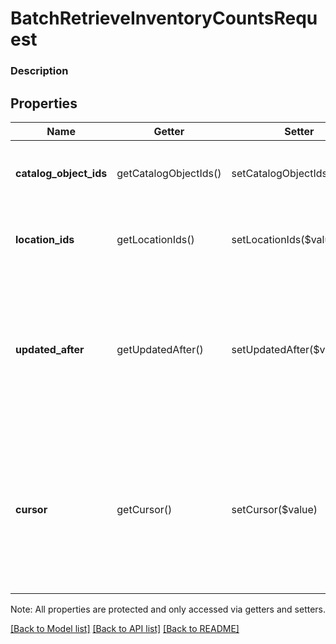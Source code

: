 # BatchRetrieveInventoryCountsRequest

### Description



## Properties
Name | Getter | Setter | Type | Description | Notes
------------ | ------------- | ------------- | ------------- | ------------- | -------------
**catalog_object_ids** | getCatalogObjectIds() | setCatalogObjectIds($value) | **string[]** | Filters results by &#x60;CatalogObject&#x60; ID. Only applied when set. Default: unset. | [optional] 
**location_ids** | getLocationIds() | setLocationIds($value) | **string[]** | Filters results by &#x60;Location&#x60; ID. Only applied when set. Default: unset. | [optional] 
**updated_after** | getUpdatedAfter() | setUpdatedAfter($value) | **string** | Provided as an RFC 3339 timestamp. Returns results whose &#x60;calculated_at&#x60; value is after the given time. Default: UNIX epoch (&#x60;1970-01-01T00:00:00Z&#x60;). | [optional] 
**cursor** | getCursor() | setCursor($value) | **string** | A pagination cursor returned by a previous call to this endpoint. Provide this to retrieve the next set of results for the original query.  See [Pagination](https://developer.squareup.com/docs/basics/api101/pagination) for more information. | [optional] 

Note: All properties are protected and only accessed via getters and setters.

[[Back to Model list]](../../README.md#documentation-for-models) [[Back to API list]](../../README.md#documentation-for-api-endpoints) [[Back to README]](../../README.md)


